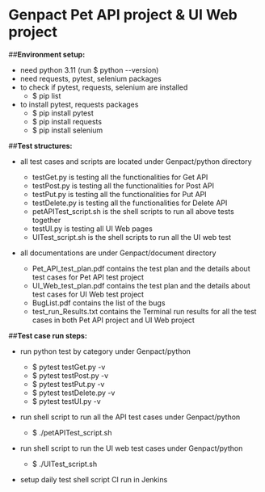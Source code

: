 # Genpact Pet API project & UI Web project
##**Environment setup:**

* need python 3.11 (run $ python --version)
* need requests, pytest, selenium packages
* to check if pytest, requests, selenium are installed
	* $ pip list 
* to install pytest, requests packages
	* $ pip install pytest
	* $ pip install requests
	* $ pip install selenium




##**Test structures:**
* all test cases and scripts are located under Genpact/python directory
	* testGet.py is testing all the functionalities for Get API
	* testPost.py is testing all the functionalities for Post API
	* testPut.py is testing all the functionalities for Put API
  	* testDelete.py is testing all the functionalities for Delete API
	* petAPITest_script.sh is the shell scripts to run all above tests together
	* testUI.py is testing all UI Web pages
	* UITest_script.sh is the shell scripts to run all the UI web test

* all documentations are under Genpact/document directory
	* Pet_API_test_plan.pdf contains the test plan and the details about test cases for Pet API test project
	* UI_Web_test_plan.pdf contains the test plan and the details about test cases for UI Web test project
	* BugList.pdf contains the list of the bugs
	* test_run_Results.txt contains the Terminal run results for all the test cases in both Pet API project and UI Web project

	


##**Test case run steps:**
* run python test by category under Genpact/python
	* $ pytest testGet.py -v
 	* $ pytest testPost.py -v
 	* $ pytest testPut.py -v
	* $ pytest testDelete.py -v
	* $ pytest testUI.py -v
 
* run shell script to run all the API test cases under Genpact/python
 	* $ ./petAPITest_script.sh
	
* run shell script to run the UI web test cases under Genpact/python
 	* $ ./UITest_script.sh
 
	
* setup daily test shell script CI run in Jenkins
